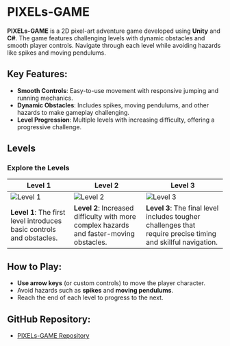# PIXELs-GAME

**PIXELs-GAME** is a 2D pixel-art adventure game developed using **Unity** and **C#**. The game features challenging levels with dynamic obstacles and smooth player controls. Navigate through each level while avoiding hazards like spikes and moving pendulums.

## Key Features:
- **Smooth Controls**: Easy-to-use movement with responsive jumping and running mechanics.
- **Dynamic Obstacles**: Includes spikes, moving pendulums, and other hazards to make gameplay challenging.
- **Level Progression**: Multiple levels with increasing difficulty, offering a progressive challenge.

## Levels

### Explore the Levels

| **Level 1** | **Level 2** | **Level 3** |
|-------------|-------------|-------------|
| ![Level 1](https://github.com/user-attachments/assets/8920b1d0-7a06-4270-a65f-1bc8793f8022) | ![Level 2](https://github.com/user-attachments/assets/0956c18c-5a2f-4b86-be01-136939c638ca) | ![Level 3](https://github.com/user-attachments/assets/bc92fb73-a5dc-451c-a14a-f15fc4b6edfb) |
| **Level 1**: The first level introduces basic controls and obstacles. | **Level 2**: Increased difficulty with more complex hazards and faster-moving obstacles. | **Level 3**: The final level includes tougher challenges that require precise timing and skillful navigation. |

## How to Play:
- **Use arrow keys** (or custom controls) to move the player character.
- Avoid hazards such as **spikes** and **moving pendulums**.
- Reach the end of each level to progress to the next.

## GitHub Repository:
- [PIXELs-GAME Repository](https://github.com/datmicw/pixel-game.git)
